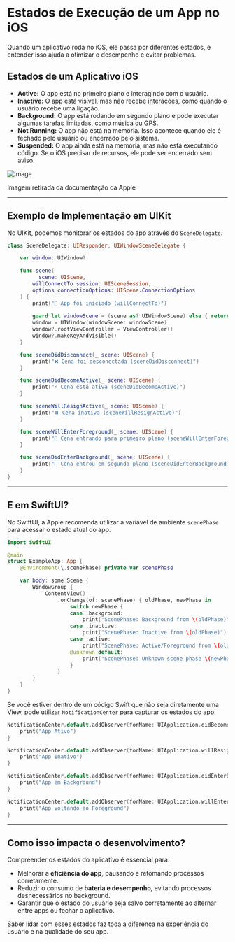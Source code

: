 # Estados de Execução de um App no iOS

Quando um aplicativo roda no iOS, ele passa por diferentes estados, e entender isso ajuda a otimizar o desempenho e evitar problemas.

## Estados de um Aplicativo iOS

- **Active:** O app está no primeiro plano e interagindo com o usuário.
- **Inactive:** O app está visível, mas não recebe interações, como quando o usuário recebe uma ligação.
- **Background:** O app está rodando em segundo plano e pode executar algumas tarefas limitadas, como música ou GPS.
- **Not Running:** O app não está na memória. Isso acontece quando ele é fechado pelo usuário ou encerrado pelo sistema.
- **Suspended:** O app ainda está na memória, mas não está executando código. Se o iOS precisar de recursos, ele pode ser encerrado sem aviso.

![image](https://github.com/user-attachments/assets/63dbf63f-fa1a-4132-835a-1149174c107c)

Imagem retirada da documentação da Apple


---

## Exemplo de Implementação em UIKit

No UIKit, podemos monitorar os estados do app através do `SceneDelegate`.

```swift
class SceneDelegate: UIResponder, UIWindowSceneDelegate {

    var window: UIWindow?

    func scene(
        _ scene: UIScene,
        willConnectTo session: UISceneSession,
        options connectionOptions: UIScene.ConnectionOptions
    ) {
        print("📲 App foi iniciado (willConnectTo)")
        
        guard let windowScene = (scene as? UIWindowScene) else { return }
        window = UIWindow(windowScene: windowScene)
        window?.rootViewController = ViewController() 
        window?.makeKeyAndVisible()
    }

    func sceneDidDisconnect(_ scene: UIScene) {
        print("❌ Cena foi desconectada (sceneDidDisconnect)")
    }

    func sceneDidBecomeActive(_ scene: UIScene) {
        print("⚡ Cena está ativa (sceneDidBecomeActive)")
    }

    func sceneWillResignActive(_ scene: UIScene) {
        print("⏸️ Cena inativa (sceneWillResignActive)")
    }

    func sceneWillEnterForeground(_ scene: UIScene) {
        print("🔄 Cena entrando para primeiro plano (sceneWillEnterForeground)")
    }

    func sceneDidEnterBackground(_ scene: UIScene) {
        print("🌙 Cena entrou em segundo plano (sceneDidEnterBackground)")
    }
}
```

---

## E em SwiftUI?

No SwiftUI, a Apple recomenda utilizar a variável de ambiente `scenePhase` para acessar o estado atual do app.

```swift
import SwiftUI

@main
struct ExampleApp: App {
    @Environment(\.scenePhase) private var scenePhase

    var body: some Scene {
        WindowGroup {
            ContentView()
                .onChange(of: scenePhase) { oldPhase, newPhase in
                    switch newPhase {
                    case .background:
                        print("ScenePhase: Background from \(oldPhase)")
                    case .inactive:
                        print("ScenePhase: Inactive from \(oldPhase)")
                    case .active:
                        print("ScenePhase: Active/Foreground from \(oldPhase)")
                    @unknown default:
                        print("ScenePhase: Unknown scene phase \(newPhase) from \(oldPhase)")
                    }
                }
        }
    }
}
```

Se você estiver dentro de um código Swift que não seja diretamente uma View, pode utilizar `NotificationCenter` para capturar os estados do app:

```swift
NotificationCenter.default.addObserver(forName: UIApplication.didBecomeActiveNotification, object: nil, queue: .main) { _ in
    print("App Ativo")
}

NotificationCenter.default.addObserver(forName: UIApplication.willResignActiveNotification, object: nil, queue: .main) { _ in
    print("App Inativo")
}

NotificationCenter.default.addObserver(forName: UIApplication.didEnterBackgroundNotification, object: nil, queue: .main) { _ in
    print("App em Background")
}

NotificationCenter.default.addObserver(forName: UIApplication.willEnterForegroundNotification, object: nil, queue: .main) { _ in
    print("App voltando ao Foreground")
}
```

---

## Como isso impacta o desenvolvimento?

Compreender os estados do aplicativo é essencial para:

- Melhorar a **eficiência do app**, pausando e retomando processos corretamente.
- Reduzir o consumo de **bateria e desempenho**, evitando processos desnecessários no background.
- Garantir que o estado do usuário seja salvo corretamente ao alternar entre apps ou fechar o aplicativo.

Saber lidar com esses estados faz toda a diferença na experiência do usuário e na qualidade do seu app.
